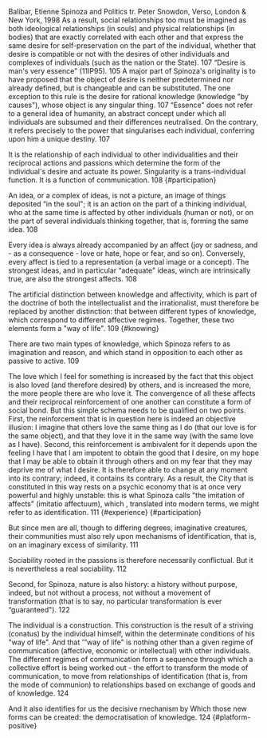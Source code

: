 ﻿
Balibar, Etienne Spinoza and Politics tr. Peter Snowdon, Verso, London & New York, 1998
As a result, social relationships too must be imagined as both ideological relationships (in souls) and physical relationships (in bodies) that are exactly correlated with each other and that express the same desire for self-preservation on the part of the individual, whether that desire is compatible or not with the desires of other individuals and complexes of individuals (such as the nation or the State). 107
“Desire is man's very essence" (11IP95). 105
A major part of Spinoza's originality is to have proposed that the object of desire is neither predetermined nor already defined, but is changeable and can be substituted. The one exception to this rule is the desire for rational knowledge (knowledge "by causes"), whose object is any singular thing. 107 
“Essence" does not refer to a general idea of humanity, an abstract concept under which all individuals are subsumed and their differences neutralised. On the contrary, it refers precisely to the power that singularises each individual, conferring upon him a unique destiny. 107

It is the relationship of each individual to other individualities and their reciprocal actions and passions which determine the form of the individual's desire and actuate its power. Singularity is a trans-individual function. It is a function of communication. 108 {#participation}

An idea, or a complex of ideas, is not a picture, an image of things deposited “in the soul"; it is an action on the part of a thinking individual, who at the same time is affected by other individuals (human or not), or on the part of several individuals thinking together, that is, forming the same idea. 108


Every idea is always already accompanied by an affect (joy or sadness, and - as a consequence - love or hate, hope or fear, and so on). Conversely, every affect is tied to a representation (a verbal image or a concept). The strongest ideas, and in particular “adequate" ideas, winch are intrinsically true, are also the strongest affects. 108

The artificial distinction between knowledge and affectivity, which is part of the doctrine of both the intellectualist and the irrationalist, must therefore be replaced by another distinction: that between different types of knowledge, which correspond to different affective regimes. Together, these two elements form a "way of life". 109 {#knowing}

There are two main types of knowledge, which Spinoza refers to as imagination and reason, and which stand in opposition to each other as passive to active. 109

The love which I feel for something is increased by the fact that this object is also loved (and therefore desired) by others, and is increased the more, the more people there are who love it. The convergence of all these affects and their reciprocal reinforcement of one another can constitute a form of social bond. But this simple schema needs to be qualified on two points. First, the reinforcement that is in question here is indeed an objective illusion: I imagine  that others love the same thing as I do (that our love is for the same object), and that they love it in the same way (with the same love as I have). Second, this reinforcement is ambivalent for it depends upon the feeling I have that l am impotent to obtain the good that I desire, on my hope that I may be able to obtain it through others and on my fear that they may deprive me of what I desire. It is  therefore able to change at any moment into its contrary; indeed, it contains its contrary. As a result, the City that is constituted in this way rests on a psychic economy that is at once very powerful and highly unstable: this is what Spinoza calls "the imitation of affects" (imitatio affectuum), which , translated into modern terms, we might refer to as identification. 111 {#experience} {#participation}

But since men are all, though to differing degrees, imaginative creatures, their communities must also rely upon mechanisms of identification, that is, on an imaginary excess of similarity. 111

Sociability rooted in the passions is therefore necessarily conflictual. But it is nevertheless a real  sociability. 112

Second, for Spinoza, nature is also history: a history without purpose, indeed, but not without a process, not without a movement of transformation (that is to say, no particular transformation is ever “guaranteed"). 122

The individual is a construction. This construction is the result of a striving (conatus) by the individual himself, within the determinate conditions of his "way of life". And that '”way of life" is nothing other than a given regime of communication (affective, economic or intellectual) with other individuals. The different regimes of communication form a sequence through which a collective effort is being worked out - the effort to transform the mode of communication, to move from relationships of identification (that is, from the mode of communion) to relationships based on exchange of goods and of knowledge. 124

And it also identifies for us the decisive rnechanism by Which those new forms can be created: the democratisation of knowledge. 124 {#platform-positive}
